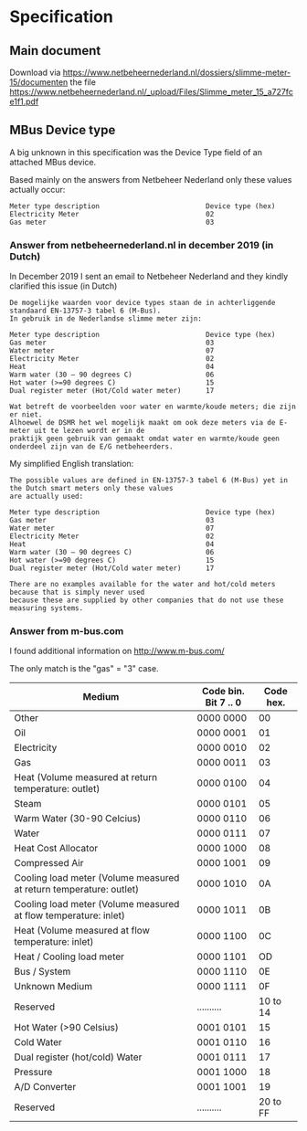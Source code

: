 # Specification

## Main document
Download via
https://www.netbeheernederland.nl/dossiers/slimme-meter-15/documenten
the file
https://www.netbeheernederland.nl/_upload/Files/Slimme_meter_15_a727fce1f1.pdf

## MBus Device type

A big unknown in this specification was the Device Type field of an attached MBus device.

Based mainly on the answers from Netbeheer Nederland only these values actually occur:

    Meter type description                          Device type (hex)
    Electricity Meter                               02
    Gas meter                                       03

### Answer from netbeheernederland.nl in december 2019 (in Dutch)

In December 2019 I sent an email to Netbeheer Nederland and they kindly clarified this issue (in Dutch)

    De mogelijke waarden voor device types staan de in achterliggende standaard EN-13757-3 tabel 6 (M-Bus).
    In gebruik in de Nederlandse slimme meter zijn:

    Meter type description                          Device type (hex)
    Gas meter                                       03
    Water meter                                     07
    Electricity Meter                               02
    Heat                                            04
    Warm water (30 – 90 degrees C)                  06
    Hot water (>=90 degrees C)                      15
    Dual register meter (Hot/Cold water meter)      17

    Wat betreft de voorbeelden voor water en warmte/koude meters; die zijn er niet.
    Alhoewel de DSMR het wel mogelijk maakt om ook deze meters via de E-meter uit te lezen wordt er in de
    praktijk geen gebruik van gemaakt omdat water en warmte/koude geen onderdeel zijn van de E/G netbeheerders.

My simplified English translation:

    The possible values are defined in EN-13757-3 tabel 6 (M-Bus) yet in the Dutch smart meters only these values
    are actually used:

    Meter type description                          Device type (hex)
    Gas meter                                       03
    Water meter                                     07
    Electricity Meter                               02
    Heat                                            04
    Warm water (30 – 90 degrees C)                  06
    Hot water (>=90 degrees C)                      15
    Dual register meter (Hot/Cold water meter)      17

    There are no examples available for the water and hot/cold meters because that is simply never used
    because these are supplied by other companies that do not use these measuring systems.

### Answer from m-bus.com

I found additional information on http://www.m-bus.com/

The only match is the "gas" = "3" case.

| Medium | Code bin. Bit 7 .. 0 | Code hex. |
| --- | --- | --- |
|Other | 0000 0000 |00
|Oil|0000 0001|01
|Electricity|0000 0010|02
|Gas|0000 0011|03
|Heat (Volume measured at return temperature: outlet)|0000 0100|04
|Steam|0000 0101|05
|Warm Water (30-90 Celcius)|0000 0110|06
|Water|0000 0111|07
|Heat Cost Allocator|0000 1000|08
|Compressed Air|0000 1001|09
|Cooling load meter (Volume measured at return temperature: outlet)|0000 1010|0A
|Cooling load meter (Volume measured at flow temperature: inlet)|0000 1011|0B
|Heat (Volume measured at flow temperature: inlet)|0000 1100|0C
|Heat / Cooling load meter|0000 1101|OD
|Bus / System|0000 1110|0E
|Unknown Medium|0000 1111|0F
|Reserved|..........|10 to 14
|Hot Water (>90 Celsius)|0001 0101|15
|Cold Water|0001 0110|16
|Dual register (hot/cold) Water|0001 0111|17
|Pressure|0001 1000|18
|A/D Converter|0001 1001|19
|Reserved|..........|20 to FF

<!--
    Copyright (C) 2019-2021 Niels Basjes

    Licensed under the Apache License, Version 2.0 (the "License");
    you may not use this file except in compliance with the License.
    You may obtain a copy of the License at

        https://www.apache.org/licenses/LICENSE-2.0

    Unless required by applicable law or agreed to in writing, software
    distributed under the License is distributed on an "AS IS" BASIS,
    WITHOUT WARRANTIES OR CONDITIONS OF ANY KIND, either express or implied.
    See the License for the specific language governing permissions and
    limitations under the License.
-->
